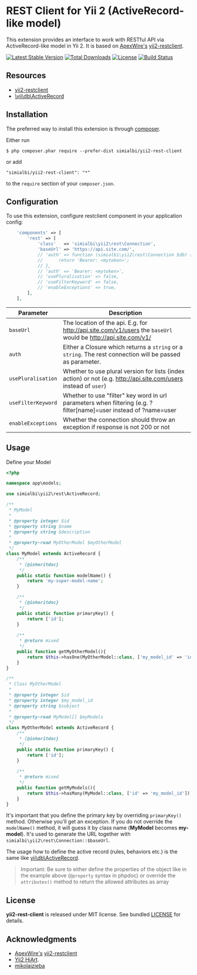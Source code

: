 # REST Client for Yii 2 (ActiveRecord-like model)
This extension provides an interface to work with RESTful API via ActiveRecord-like model in Yii 2.
It is based on [ApexWire's](https://github.com/ApexWire) [yii2-restclient](https://github.com/ApexWire/yii2-restclient).


[![Latest Stable Version](https://poser.pugx.org/simialbi/yii2-rest-client/v/stable?format=flat-square)](https://packagist.org/packages/simialbi/yii2-rest-client)
[![Total Downloads](https://poser.pugx.org/simialbi/yii2-rest-client/downloads?format=flat-square)](https://packagist.org/packages/simialbi/yii2-rest-client)
[![License](https://poser.pugx.org/simialbi/yii2-rest-client/license?format=flat-square)](https://packagist.org/packages/simialbi/yii2-rest-client)
[![Build Status](https://travis-ci.com/simialbi/yii2-rest-client.svg?branch=master)](https://travis-ci.com/simialbi/yii2-rest-client)

## Resources
 * [yii2-restclient](https://github.com/ApexWire/yii2-restclient)
 * [\yii\db\ActiveRecord](http://www.yiiframework.com/doc-2.0/guide-db-active-record.html)

## Installation
The preferred way to install this extension is through [composer](http://getcomposer.org/download/).

Either run

```
$ php composer.phar require --prefer-dist simialbi/yii2-rest-client
```

or add

```
"simialbi/yii2-rest-client": "*"
```

to the `require` section of your `composer.json`.

## Configuration
To use this extension, configure restclient component in your application config:

```php
    'components' => [
        'rest' => [
            'class'   => 'simialbi\yii2\rest\Connection',
            'baseUrl' => 'https://api.site.com/',
            // 'auth' => function (simialbi\yii2\rest\Connection $db) {
            //      return 'Bearer: <mytoken>';
            // },
            // 'auth' => 'Bearer: <mytoken>',
            // 'usePluralisation' => false,
            // 'useFilterKeyword' => false,
            // 'enableExceptions' => true,
        ],
    ],
```

| Parameter          | Description                                                                                                      |
| ------------------ | ---------------------------------------------------------------------------------------------------------------- |
| `baseUrl`          | The location of the api. E.g. for http://api.site.com/v1/users the `baseUrl` would be http://api.site.com/v1/    |
| `auth`             | Either a Closure which returns a `string` or a `string`. The rest connection will be passed as parameter.        |
| `usePluralisation` | Whether to use plural version for lists (index action) or not (e.g. http://api.site.com/users instead of `user`) |
| `useFilterKeyword` | Whether to use "filter" key word in url parameters when filtering (e.g. ?filter[name]=user instead of ?name=user |
| `enableExceptions` | Whether the connection should throw an exception if response is not 200 or not                                   | 

## Usage
Define your Model

```php
<?php

namespace app\models;

use simialbi\yii2\rest\ActiveRecord;

/**
 * MyModel
 * 
 * @property integer $id
 * @property string $name
 * @property string $description 
 * 
 * @property-read MyOtherModel $myOtherModel
 */
class MyModel extends ActiveRecord {
    /**
     * {@inheritdoc}
     */
    public static function modelName() {
        return 'my-super-model-name';
    }

    /**
     * {@inheritdoc}
     */
    public static function primaryKey() {
        return ['id'];
    }
	
    /**
     * @return mixed
     */
    public function getMyOtherModel(){
        return $this->hasOne(MyOtherModel::class, ['my_model_id' => 'id']);
    }
}

/**
 * Class MyOtherModel
 * 
 * @property integer $id
 * @property integer $my_model_id
 * @property string $subject
 * 
 * @property-read MyModel[] $myModels
 */
class MyOtherModel extends ActiveRecord {
    /**
     * {@inheritdoc}
     */
    public static function primaryKey() {
        return ['id'];
    }
	
    /**
     * @return mixed
     */
    public function getMyModels(){
        return $this->hasMany(MyModel::class, ['id' => 'my_model_id']);
    }
}
```

It's important that you define the primary key by overriding `primaryKey()` method. Otherwise you'll get an exception.
If you do not override the `modelName()` method, it will guess it by class name (**MyModel** becomes **my-model**). It's used
to generate the URL together with `simialbi\yii2\rest\Connection::$baseUrl`.

The usage how to define the active record (rules, behaviors etc.) is the same like [yii\db\ActiveRecord](http://www.yiiframework.com/doc-2.0/guide-db-active-record.html).

> Important: Be sure to either define the properties of the object like in the example above (`@property` syntax in phpdoc) 
> or override the `attributes()` method to return the allowed attributes as array

## License

**yii2-rest-client** is released under MIT license. See bundled [LICENSE](LICENSE) for details.

## Acknowledgments
 * [ApexWire's](https://github.com/ApexWire) [yii2-restclient](https://github.com/ApexWire/yii2-restclient)
 * [Yii2 HiArt](https://github.com/hiqdev/yii2-hiart).
 * [mikolajzieba](https://github.com/mikolajzieba)
